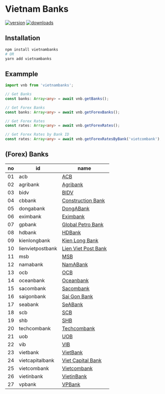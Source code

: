 # Vietnam Banks

[![version][npm-image-version]][npm-url]
[![downloads][npm-image-download]][npm-url]

## Installation

```sh
npm install vietnambanks
# OR
yarn add vietnambanks
```

## Exammple

```ts
import vnb from 'vietnambanks';

// Get Banks
const banks: Array<any> = await vnb.getBanks();

// Get Forex Banks
const banks: Array<any> = await vnb.getForexBanks();

// Get Forex Rates
const rates: Array<any> = await vnb.getForexRates();

// Get Forex Rates by Bank ID
const rates: Array<any> = await vnb.getForexRatesByBank('vietcombank');
```

## (Forex) Banks

| no  | id               | name                                                        |
| --- | ---------------- | ----------------------------------------------------------- |
| 01  | acb              | [ACB](https://acb.com.vn/)                                  |
| 02  | agribank         | [Agribank](https://www.agribank.com.vn/)                    |
| 03  | bidv             | [BIDV](https://www.bidv.com.vn/)                            |
| 04  | cbbank           | [Construction Bank](https://www.cbbank.vn)                  |
| 05  | dongabank        | [DongABank](https://www.dongabank.com.vn/)                  |
| 06  | eximbank         | [Eximbank](https://www.eximbank.com.vn/)                    |
| 07  | gpbank           | [Global Petro Bank](https://www.gpbank.com.vn)              |
| 08  | hdbank           | [HDBank](https://www.hdbank.com.vn/)                        |
| 09  | kienlongbank     | [Kien Long Bank](https://kienlongbank.com/)                 |
| 10  | lienvietpostbank | [Lien Viet Post Bank](https://www.lienvietpostbank.com.vn/) |
| 11  | msb              | [MSB](https://www.msb.com.vn/)                              |
| 12  | namabank         | [NamABank](https://namabank.com.vn/)                        |
| 13  | ocb              | [OCB](https://www.ocb.com.vn/)                              |
| 14  | oceanbank        | [Oceanbank](https://oceanbank.vn/)                          |
| 15  | sacombank        | [Sacombank](https://www.sacombank.com.vn/)                  |
| 16  | saigonbank       | [Sai Gon Bank](https://saigonbank.com.vn/)                  |
| 17  | seabank          | [SeABank](https://www.seabank.com.vn/)                      |
| 18  | scb              | [SCB](https://www.scb.com.vn/)                              |
| 19  | shb              | [SHB](https://www.shb.com.vn/)                              |
| 20  | techcombank      | [Techcombank](https://www.techcombank.com.vn/)              |
| 21  | uob              | [UOB](https://www.uob.com.vn/)                              |
| 22  | vib              | [VIB](https://www.vib.com.vn/)                              |
| 23  | vietbank         | [VietBank](https://www.vietbank.com.vn/)                    |
| 24  | vietcapitalbank  | [Viet Capital Bank](https://www.vietcapitalbank.com.vn/)    |
| 25  | vietcombank      | [Vietcombank](https://portal.vietcombank.com.vn/)           |
| 26  | vietinbank       | [VietinBank](https://www.vietinbank.vn/)                    |
| 27  | vpbank           | [VPBank](https://www.vpbank.com.vn/)                        |

[npm-url]: https://www.npmjs.com/package/vietnambanks
[npm-image-version]: https://img.shields.io/npm/v/vietnambanks.svg?style=flat
[npm-image-download]: https://img.shields.io/npm/dm/vietnambanks.svg?style=flat
